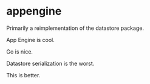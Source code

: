 # appengine

Primarily a reimplementation of the datastore package.

App Engine is cool.

Go is nice.

Datastore serialization is the worst.

This is better.
